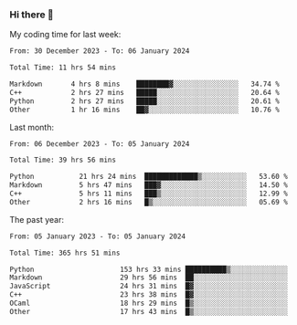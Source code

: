 ### Hi there 👋

My coding time for last week:

<!--START_SECTION:week-->

```txt
From: 30 December 2023 - To: 06 January 2024

Total Time: 11 hrs 54 mins

Markdown       4 hrs 8 mins    ████████▓░░░░░░░░░░░░░░░░   34.74 %
C++            2 hrs 27 mins   █████░░░░░░░░░░░░░░░░░░░░   20.64 %
Python         2 hrs 27 mins   █████░░░░░░░░░░░░░░░░░░░░   20.61 %
Other          1 hr 16 mins    ██▓░░░░░░░░░░░░░░░░░░░░░░   10.76 %
```

<!--END_SECTION:week-->

Last month:

<!--START_SECTION:month-->

```txt
From: 06 December 2023 - To: 05 January 2024

Total Time: 39 hrs 56 mins

Python           21 hrs 24 mins  █████████████▒░░░░░░░░░░░   53.60 %
Markdown         5 hrs 47 mins   ███▓░░░░░░░░░░░░░░░░░░░░░   14.50 %
C++              5 hrs 11 mins   ███▒░░░░░░░░░░░░░░░░░░░░░   12.99 %
Other            2 hrs 16 mins   █▒░░░░░░░░░░░░░░░░░░░░░░░   05.69 %
```

<!--END_SECTION:month-->

The past year:

<!--START_SECTION:year-->

```txt
From: 05 January 2023 - To: 05 January 2024

Total Time: 365 hrs 51 mins

Python                     153 hrs 33 mins ██████████▒░░░░░░░░░░░░░░   41.97 %
Markdown                   29 hrs 56 mins  ██░░░░░░░░░░░░░░░░░░░░░░░   08.18 %
JavaScript                 24 hrs 31 mins  █▓░░░░░░░░░░░░░░░░░░░░░░░   06.70 %
C++                        23 hrs 38 mins  █▓░░░░░░░░░░░░░░░░░░░░░░░   06.46 %
OCaml                      18 hrs 29 mins  █▒░░░░░░░░░░░░░░░░░░░░░░░   05.06 %
Other                      17 hrs 43 mins  █▒░░░░░░░░░░░░░░░░░░░░░░░   04.85 %
```

<!--END_SECTION:year-->
